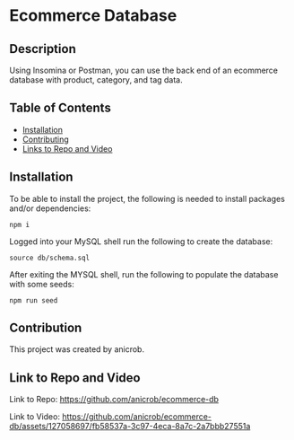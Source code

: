 # Ecommerce Database


## Description

Using Insomina or Postman, you can use the back end of an ecommerce database with product, category, and tag data.

## Table of Contents
* [Installation](#installation)
* [Contributing](#contribution)
* [Links to Repo and Video](#link-to-repo-and-video)


## Installation

To be able to install the project, the following is needed to install packages and/or dependencies:
~~~
npm i 
~~~

Logged into your MySQL shell run the following to create the database:
~~~
source db/schema.sql
~~~

After exiting the MYSQL shell, run the following to populate the database with some seeds:
~~~
npm run seed
~~~


## Contribution

This project was created by anicrob.

## Link to Repo and Video

Link to Repo: https://github.com/anicrob/ecommerce-db

Link to Video: https://github.com/anicrob/ecommerce-db/assets/127058697/fb58537a-3c97-4eca-8a7c-2a7bbb27551a

